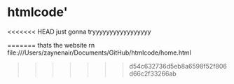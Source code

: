 # htmlcode'

<<<<<<< HEAD
just gonna tryyyyyyyyyyyyyyyyy

=======
thats the website rn
file:///Users/zaynenair/Documents/GitHub/htmlcode/home.html
>>>>>>> d54c632736d5eb8a6598f52f806d66c2f33266ab
